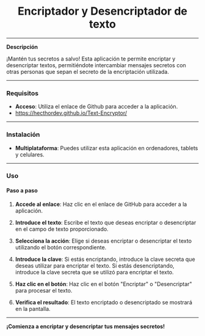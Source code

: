 <h1 align="center">Encriptador y Desencriptador de texto</h1>

--------------
**Descripción**

¡Mantén tus secretos a salvo! Esta aplicación te permite encriptar y desencriptar textos, permitiéndote intercambiar mensajes secretos con otras personas que sepan el secreto de la encriptación utilizada.

--------------
### **Requisitos**

* **Acceso**: Utiliza el enlace de Github para acceder a la aplicación.
* https://hecthordev.github.io/Text-Encryptor/

--------------
### **Instalación**

* **Multiplataforma**: Puedes utilizar esta aplicación en ordenadores, tablets y celulares.

--------------
### **Uso**

#### Paso a paso

1. **Accede al enlace**: Haz clic en el enlace de GitHub para acceder a la aplicación.

2. **Introduce el texto**: Escribe el texto que deseas encriptar o desencriptar en el campo de texto proporcionado.

3. **Selecciona la acción**: Elige si deseas encriptar o desencriptar el texto utilizando el botón correspondiente.

4. **Introduce la clave**: Si estás encriptando, introduce la clave secreta que deseas utilizar para encriptar el texto. Si estás desencriptando, introduce la clave secreta que se utilizó para encriptar el texto.

5. **Haz clic en el botón**: Haz clic en el botón "Encriptar" o "Desencriptar" para procesar el texto.

6. **Verifica el resultado**: El texto encriptado o desencriptado se mostrará en la pantalla.

--------------
**¡Comienza a encriptar y desencriptar tus mensajes secretos!**
